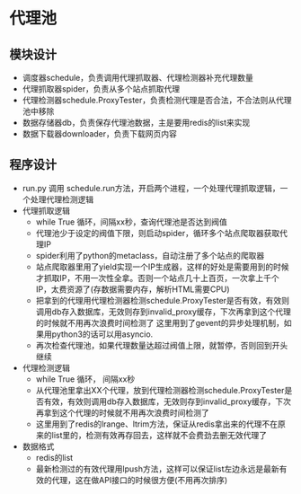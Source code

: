 # 代理池

## 模块设计
* 调度器schedule，负责调用代理抓取器、代理检测器补充代理数量
* 代理抓取器spider，负责从多个站点抓取代理
* 代理检测器schedule.ProxyTester，负责检测代理是否合法，不合法则从代理池中移除
* 数据存储器db，负责保存代理池数据，主是要用redis的list来实现
* 数据下载器downloader，负责下载网页内容


## 程序设计
* run.py 调用 schedule.run方法，开启两个进程，一个处理代理抓取逻辑，一个处理代理检测逻辑
* 代理抓取逻辑
    * while True 循环，间隔xx秒，查询代理池是否达到阀值
    * 代理池少于设定的阀值下限，则启动spider，循环多个站点爬取器获取代理IP
    * spider利用了python的metaclass，自动注册了多个站点的爬取器
    * 站点爬取器里用了yield实现一个IP生成器，这样的好处是需要用到的时候才抓取IP，不用一次性全拿。否则一个站点几十上百页，一次拿上千个IP，太费资源了(存数据需要内存，解析HTML需要CPU)
    * 把拿到的代理用代理检测器检测schedule.ProxyTester是否有效，有效则调用db存入数据库，无效则存到invalid_proxy缓存，下次再拿到这个代理的时候就不用再次浪费时间检测了
    这里用到了gevent的异步处理机制，如果用python3的话可以用asyncio.
    * 再次检查代理池，如果代理数量达超过阀值上限，就暂停，否则回到开头继续
* 代理检测逻辑
    * while True 循环， 间隔xx秒
    * 从代理池里拿出XX个代理，放到代理检测器检测schedule.ProxyTester是否有效，有效则调用db存入数据库，无效则存到invalid_proxy缓存，下次再拿到这个代理的时候就不用再次浪费时间检测了
    * 这里用到了redis的lrange、ltrim方法，保证从redis拿出来的代理不在原来的list里的，检测有效再存回去，这样就不会费劲去删无效代理了
* 数据格式
    * redis的list
    * 最新检测过的有效代理用lpush方法，这样可以保证list左边永远是最新有效的代理，这在做API接口的时候很方便(不用再次排序)